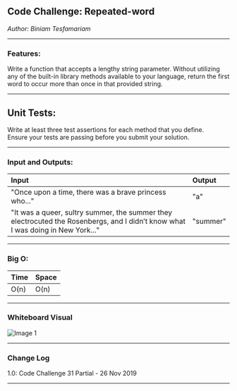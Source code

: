 ## Code Challenge: Repeated-word
*Author: Biniam Tesfamariam*

---


### Features:  
Write a function that accepts a lengthy string parameter.
Without utilizing any of the built-in library methods available to your language, return the first word to occur more than once in that provided string.  

---
## Unit Tests:
Write at least three test assertions for each method that you define.  
Ensure your tests are passing before you submit your solution.

---
### Input and Outputs:  
| Input |  Output |
| :----------- | :----------- |
"Once upon a time, there was a brave princess who..."| "a" | 
"It was a queer, sultry summer, the summer they electrocuted the Rosenbergs, and I didn’t know what I was doing in New York..."| "summer" | 

---

### Big O:  
| Time |  Space |
| :----------- | :----------- |
 O(n) | O(n) | 

---

### Whiteboard Visual
![Image 1]()

---

### Change Log
 
1.0: Code Challenge 31 Partial - 26 Nov 2019  


---

